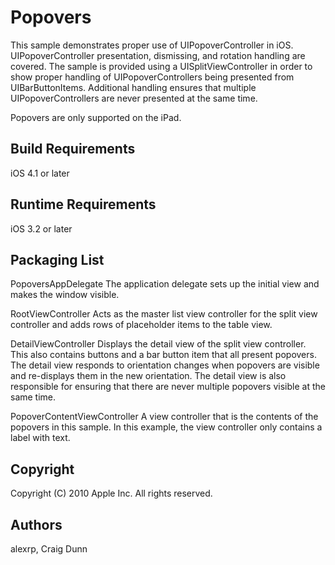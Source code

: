 Popovers
========

This sample demonstrates proper use of UIPopoverController in iOS.
UIPopoverController presentation, dismissing, and rotation
handling are covered. The sample is provided using a UISplitViewController
in order to show proper handling of UIPopoverControllers being presented
from UIBarButtonItems. Additional handling ensures that multiple
UIPopoverControllers are never presented at the same time.

Popovers are only supported on the iPad.

Build Requirements
------------------

iOS 4.1 or later

Runtime Requirements
--------------------

iOS 3.2 or later

Packaging List
--------------

PopoversAppDelegate
The application delegate sets up the initial view and makes the window visible.

RootViewController
Acts as the master list view controller for the split view controller and adds rows of placeholder items to the table view.

DetailViewController
Displays the detail view of the split view controller. This also contains buttons and a bar button item that all present popovers.
The detail view responds to orientation changes when popovers are visible and re-displays them in the new orientation.
The detail view is also responsible for ensuring that there are never multiple popovers visible at the same time.

PopoverContentViewController
A view controller that is the contents of the popovers in this sample. In this example, the view controller only contains a label with text.

Copyright
---------

Copyright (C) 2010 Apple Inc. All rights reserved.

Authors
-------

alexrp, 
Craig Dunn